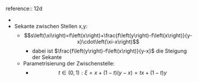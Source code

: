 reference:: 12d

-
- Sekante zwischen Stellen x,y:
	- $$s\left(\xi\right)=f\left(x\right)+\frac{f\left(y\right)-f\left(x\right)}{y-x}\cdot\left(\xi-x\right)$$
		- dabei ist $\frac{f\left(y\right)-f\left(x\right)}{y-x}$ die Steigung der Sekante
	- Parametrisierung der Zwischenstelle:
		- $$t\in\left(0,1\right):\xi=x+\left(1-t\right)\left(y-x\right)=tx+\left(1-t\right)y$$